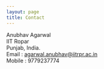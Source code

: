 ```yaml
---
layout: page
title: Contact
---
```


Anubhav Agarwal<br/>
IIT Ropar<br/>
Punjab, India.<br/>
Email : agarwal.anubhav@iitrpr.ac.in<br/>
Mobile : 9779237774<br/>